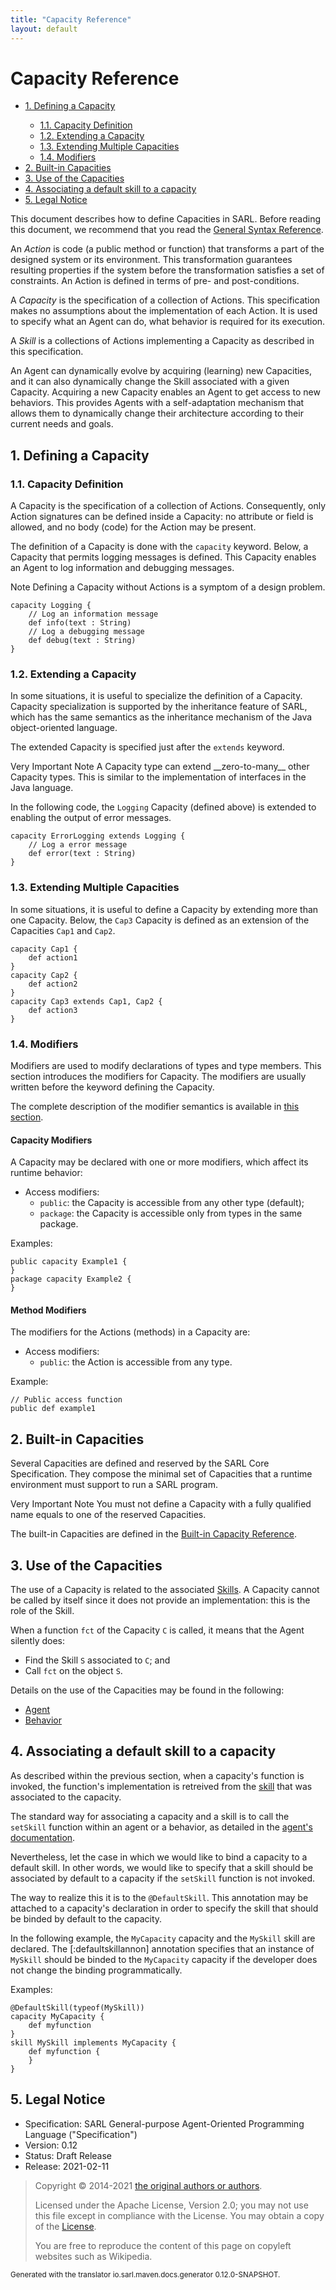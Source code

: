 ```yaml
---
title: "Capacity Reference"
layout: default
---
```


# Capacity Reference


<ul class="page_outline" id="page_outline">

<li><a href="#1-defining-a-capacity">1. Defining a Capacity</a></li>
<ul>
  <li><a href="#11-capacity-definition">1.1. Capacity Definition</a></li>
  <li><a href="#12-extending-a-capacity">1.2. Extending a Capacity</a></li>
  <li><a href="#13-extending-multiple-capacities">1.3. Extending Multiple Capacities</a></li>
  <li><a href="#14-modifiers">1.4. Modifiers</a></li>
</ul>
<li><a href="#2-built-in-capacities">2. Built-in Capacities</a></li>
<li><a href="#3-use-of-the-capacities">3. Use of the Capacities</a></li>
<li><a href="#4-associating-a-default-skill-to-a-capacity">4. Associating a default skill to a capacity</a></li>
<li><a href="#5-legal-notice">5. Legal Notice</a></li>

</ul>


This document describes how to define Capacities in SARL. Before reading this document, we recommend that you read
the [General Syntax Reference](./GeneralSyntax.html).

An *Action* is code (a public method or function) that transforms a part of the designed system or its environment.
This transformation guarantees resulting properties if the system before the transformation satisfies
a set of constraints. An Action is defined in terms of pre- and post-conditions.

A *Capacity* is the specification of a collection of Actions. This specification makes no assumptions about the
implementation of each Action. It is used to specify what an Agent can do, what behavior is required for its execution.

A *Skill* is a collections of Actions implementing a Capacity as described in this specification.

An Agent can dynamically evolve by acquiring (learning) new Capacities, and it can also dynamically change the Skill
associated with a given Capacity. Acquiring a new Capacity enables an Agent to get access to new behaviors.
This provides Agents with a self-adaptation mechanism that allows them to dynamically change their architecture
according to their current needs and goals.

## 1. Defining a Capacity

### 1.1. Capacity Definition

A Capacity is the specification of a collection of Actions. Consequently, only Action signatures can be defined inside
a Capacity: no attribute or field is allowed, and no body (code) for the Action may be present.

The definition of a Capacity is done with the `capacity` keyword. Below, a Capacity that permits logging messages
is defined. This Capacity enables an Agent to log information and debugging messages.

<p markdown="1"><span class="label label-info">Note</span> Defining a Capacity without Actions is a symptom of a design problem.</p>

```sarl
capacity Logging {
	// Log an information message
	def info(text : String)
	// Log a debugging message
	def debug(text : String)
}
```



### 1.2. Extending a Capacity

In some situations, it is useful to specialize the definition of a Capacity. Capacity specialization is supported
by the inheritance feature of SARL, which has the same semantics as the inheritance mechanism of the Java
object-oriented language.

The extended Capacity is specified just after the `extends` keyword.

<p markdown="1"><span class="label label-danger">Very Important Note</span> A Capacity type can extend __zero-to-many__ other Capacity types. This is similar to the implementation of interfaces in the Java language.</p>

In the following code, the `Logging` Capacity (defined above) is extended to enabling the output of error messages.

```sarl
capacity ErrorLogging extends Logging {
	// Log a error message
	def error(text : String)
}
```



### 1.3. Extending Multiple Capacities

In some situations, it is useful to define a Capacity by extending more than one Capacity.
Below, the `Cap3` Capacity is defined as an extension of the Capacities `Cap1` and `Cap2`.

```sarl
capacity Cap1 {
	def action1
}
capacity Cap2 {
	def action2
}
capacity Cap3 extends Cap1, Cap2 {
	def action3
}
```



### 1.4. Modifiers

Modifiers are used to modify declarations of types and type members. This section introduces the modifiers for Capacity.
The modifiers are usually written before the keyword defining the Capacity.

The complete description of the modifier semantics is available in
[this section](./OOP.html#definition-of-all-the-supported-modifiers).


#### Capacity Modifiers

A Capacity may be declared with one or more modifiers, which affect its runtime behavior:

* Access modifiers:
	* `public`: the Capacity is accessible from any other type (default);
	* `package`: the Capacity is accessible only from types in the same package.

Examples:

```sarl
public capacity Example1 {
}
package capacity Example2 {
}
```



#### Method Modifiers

The modifiers for the Actions (methods) in a Capacity are:

* Access modifiers:
	* `public`: the Action is accessible from any type.

Example:

```sarl
// Public access function
public def example1
```



## 2. Built-in Capacities

Several Capacities are defined and reserved by the SARL Core Specification.
They compose the minimal set of Capacities that a runtime environment must support to run a SARL program.

<p markdown="1"><span class="label label-danger">Very Important Note</span> You must not define a Capacity with a fully qualified name equals to one of the reserved Capacities.</p>

The built-in Capacities are defined in the [Built-in Capacity Reference](./BIC.html).


## 3. Use of the Capacities

The use of a Capacity is related to the associated [Skills](./Skill.html).
A Capacity cannot be called by itself since it does not provide an implementation: this is the role of the Skill.

When a function `fct` of the Capacity `C` is called, it means that the Agent silently does:

* Find the Skill `S` associated to `C`; and
* Call `fct` on the object `S`.

Details on the use of the Capacities may be found in the following:

* [Agent](./Agent.html)
* [Behavior](./Behavior.html)

## 4. Associating a default skill to a capacity

As described within the previous section, when a capacity's function is invoked, the function's implementation is retreived from
the [skill](./Skill.html) that was associated to the capacity.

The standard way for associating a capacity and a skill is to call the `setSkill` function within an agent or a behavior, as
detailed in the [agent's documentation](./Agent.html).

Nevertheless, let the case in which we would like to bind a capacity to a default skill.
In other words, we would like to specify that a skill should be associated by default to a capacity if the `setSkill` function
is not invoked.

The way to realize this it is to the `@DefaultSkill`.
This annotation may be attached to a capacity's declaration in order to specify the skill that should be binded by default to
the capacity.  

In the following example, the `MyCapacity` capacity and the `MySkill` skill are declared.
The [:defaultskillannon] annotation specifies that an instance of `MySkill` should be binded to the
`MyCapacity` capacity if the developer does not change the binding programmatically.

Examples:

```sarl
@DefaultSkill(typeof(MySkill))
capacity MyCapacity {
	def myfunction
}
skill MySkill implements MyCapacity {
	def myfunction {
	}
}
```



## 5. Legal Notice

* Specification: SARL General-purpose Agent-Oriented Programming Language ("Specification")
* Version: 0.12
* Status: Draft Release
* Release: 2021-02-11

> Copyright &copy; 2014-2021 [the original authors or authors](http://www.sarl.io/about/index.html).
>
> Licensed under the Apache License, Version 2.0;
> you may not use this file except in compliance with the License.
> You may obtain a copy of the [License](http://www.apache.org/licenses/LICENSE-2.0).
>
> You are free to reproduce the content of this page on copyleft websites such as Wikipedia.

<small>Generated with the translator io.sarl.maven.docs.generator 0.12.0-SNAPSHOT.</small>
